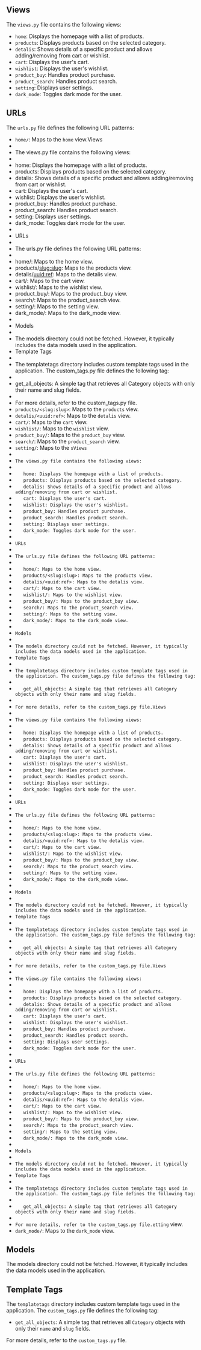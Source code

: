 ## Views

The `views.py` file contains the following views:

* `home`: Displays the homepage with a list of products.
* `products`: Displays products based on the selected category.
* `detalis`: Shows details of a specific product and allows adding/removing from cart or wishlist.
* `cart`: Displays the user's cart.
* `wishlist`: Displays the user's wishlist.
* `product_buy`: Handles product purchase.
* `product_search`: Handles product search.
* `setting`: Displays user settings.
* `dark_mode`: Toggles dark mode for the user.

## URLs

The `urls.py` file defines the following URL patterns:

* `home/`: Maps to the `home` view.Views
* 
* The views.py file contains the following views:
* 
* home: Displays the homepage with a list of products.
* products: Displays products based on the selected category.
* detalis: Shows details of a specific product and allows adding/removing from cart or wishlist.
* cart: Displays the user's cart.
* wishlist: Displays the user's wishlist.
* product_buy: Handles product purchase.
* product_search: Handles product search.
* setting: Displays user settings.
* dark_mode: Toggles dark mode for the user.
* 
* URLs
* 
* The urls.py file defines the following URL patterns:
* 
* home/: Maps to the home view.
* products/[slug:slug](slug:slug): Maps to the products view.
* detalis/[uuid:ref](uuid:ref): Maps to the detalis view.
* cart/: Maps to the cart view.
* wishlist/: Maps to the wishlist view.
* product_buy/: Maps to the product_buy view.
* search/: Maps to the product_search view.
* setting/: Maps to the setting view.
* dark_mode/: Maps to the dark_mode view.
* 
* Models
* 
* The models directory could not be fetched. However, it typically includes the data models used in the application.
* Template Tags
* 
* The templatetags directory includes custom template tags used in the application. The custom_tags.py file defines the following tag:
* 
* get_all_objects: A simple tag that retrieves all Category objects with only their name and slug fields.
* 
* For more details, refer to the custom_tags.py file.
* `products/<slug:slug>`: Maps to the `products` view.
* `detalis/<uuid:ref>`: Maps to the `detalis` view.
* `cart/`: Maps to the `cart` view.
* `wishlist/`: Maps to the `wishlist` view.
* `product_buy/`: Maps to the `product_buy` view.
* `search/`: Maps to the `product_search` view.
* `setting/`: Maps to the `sViews `
* 
* `The views.py file contains the following views: `
* 
* `   home: Displays the homepage with a list of products.`
* `   products: Displays products based on the selected category.`
* `   detalis: Shows details of a specific product and allows adding/removing from cart or wishlist.`
* `   cart: Displays the user's cart.`
* `   wishlist: Displays the user's wishlist.`
* `   product_buy: Handles product purchase.`
* `   product_search: Handles product search.`
* `   setting: Displays user settings.`
* `   dark_mode: Toggles dark mode for the user.`
* 
* `URLs `
* 
* `The urls.py file defines the following URL patterns: `
* 
* `   home/: Maps to the home view.`
* `   products/<slug:slug>: Maps to the products view.`
* `   detalis/<uuid:ref>: Maps to the detalis view.`
* `   cart/: Maps to the cart view.`
* `   wishlist/: Maps to the wishlist view.`
* `   product_buy/: Maps to the product_buy view.`
* `   search/: Maps to the product_search view.`
* `   setting/: Maps to the setting view.`
* `   dark_mode/: Maps to the dark_mode view.`
* 
* `Models `
* 
* `The models directory could not be fetched. However, it typically includes the data models used in the application. `
* `Template Tags `
* 
* `The templatetags directory includes custom template tags used in the application. The custom_tags.py file defines the following tag: `
* 
* `   get_all_objects: A simple tag that retrieves all Category objects with only their name and slug fields.`
* 
* `For more details, refer to the custom_tags.py file.Views `
* 
* `The views.py file contains the following views: `
* 
* `   home: Displays the homepage with a list of products.`
* `   products: Displays products based on the selected category.`
* `   detalis: Shows details of a specific product and allows adding/removing from cart or wishlist.`
* `   cart: Displays the user's cart.`
* `   wishlist: Displays the user's wishlist.`
* `   product_buy: Handles product purchase.`
* `   product_search: Handles product search.`
* `   setting: Displays user settings.`
* `   dark_mode: Toggles dark mode for the user.`
* 
* `URLs `
* 
* `The urls.py file defines the following URL patterns: `
* 
* `   home/: Maps to the home view.`
* `   products/<slug:slug>: Maps to the products view.`
* `   detalis/<uuid:ref>: Maps to the detalis view.`
* `   cart/: Maps to the cart view.`
* `   wishlist/: Maps to the wishlist view.`
* `   product_buy/: Maps to the product_buy view.`
* `   search/: Maps to the product_search view.`
* `   setting/: Maps to the setting view.`
* `   dark_mode/: Maps to the dark_mode view.`
* 
* `Models `
* 
* `The models directory could not be fetched. However, it typically includes the data models used in the application. `
* `Template Tags `
* 
* `The templatetags directory includes custom template tags used in the application. The custom_tags.py file defines the following tag: `
* 
* `   get_all_objects: A simple tag that retrieves all Category objects with only their name and slug fields.`
* 
* `For more details, refer to the custom_tags.py file.Views `
* 
* `The views.py file contains the following views: `
* 
* `   home: Displays the homepage with a list of products.`
* `   products: Displays products based on the selected category.`
* `   detalis: Shows details of a specific product and allows adding/removing from cart or wishlist.`
* `   cart: Displays the user's cart.`
* `   wishlist: Displays the user's wishlist.`
* `   product_buy: Handles product purchase.`
* `   product_search: Handles product search.`
* `   setting: Displays user settings.`
* `   dark_mode: Toggles dark mode for the user.`
* 
* `URLs `
* 
* `The urls.py file defines the following URL patterns: `
* 
* `   home/: Maps to the home view.`
* `   products/<slug:slug>: Maps to the products view.`
* `   detalis/<uuid:ref>: Maps to the detalis view.`
* `   cart/: Maps to the cart view.`
* `   wishlist/: Maps to the wishlist view.`
* `   product_buy/: Maps to the product_buy view.`
* `   search/: Maps to the product_search view.`
* `   setting/: Maps to the setting view.`
* `   dark_mode/: Maps to the dark_mode view.`
* 
* `Models `
* 
* `The models directory could not be fetched. However, it typically includes the data models used in the application. `
* `Template Tags `
* 
* `The templatetags directory includes custom template tags used in the application. The custom_tags.py file defines the following tag: `
* 
* `   get_all_objects: A simple tag that retrieves all Category objects with only their name and slug fields.`
* 
* `For more details, refer to the custom_tags.py file.etting` view.
* `dark_mode/`: Maps to the `dark_mode` view.

## Models

The models directory could not be fetched. However, it typically includes the data models used in the application.

## Template Tags

The `templatetags` directory includes custom template tags used in the application. The `custom_tags.py` file defines the following tag:

* `get_all_objects`: A simple tag that retrieves all `Category` objects with only their `name` and `slug` fields.

For more details, refer to the `custom_tags.py` file.
